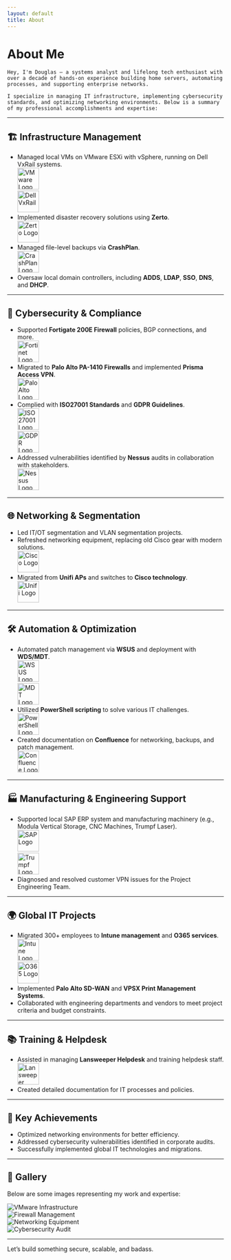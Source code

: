 ```yaml
---
layout: default
title: About
---
```


# About Me

```
Hey, I'm Douglas — a systems analyst and lifelong tech enthusiast with over a decade of hands-on experience building home servers, automating processes, and supporting enterprise networks.

I specialize in managing IT infrastructure, implementing cybersecurity standards, and optimizing networking environments. Below is a summary of my professional accomplishments and expertise:
```

---

## 🏗️ Infrastructure Management
- Managed local VMs on VMware ESXi with vSphere, running on Dell VxRail systems.  
  <img src="https://www.vectorlogo.zone/logos/vmware/vmware-ar21.svg" alt="VMware Logo" style="height: 50px;">  
  <img src="https://upload.wikimedia.org/wikipedia/commons/4/48/Dell_Logo.svg" alt="Dell VxRail" style="height: 50px;">
- Implemented disaster recovery solutions using **Zerto**.  
  <img src="https://www.zerto.com/wp-content/uploads/2019/10/zerto-logo.svg" alt="Zerto Logo" style="height: 50px;">
- Managed file-level backups via **CrashPlan**.  
  <img src="https://www.crashplan.com/assets/img/brand/crashplan-logo.svg" alt="CrashPlan Logo" style="height: 50px;">
- Oversaw local domain controllers, including **ADDS**, **LDAP**, **SSO**, **DNS**, and **DHCP**.

---

## 🔐 Cybersecurity & Compliance
- Supported **Fortigate 200E Firewall** policies, BGP connections, and more.  
  <img src="https://www.fortinet.com/etc.clientlibs/fortinet/clientlibs/clientlib-base/resources/img/logo.svg" alt="Fortinet Logo" style="height: 50px;">
- Migrated to **Palo Alto PA-1410 Firewalls** and implemented **Prisma Access VPN**.  
  <img src="https://www.paloaltonetworks.com/etc.clientlibs/pan/clientlibs/clientlib-base/resources/images/logo.svg" alt="Palo Alto Logo" style="height: 50px;">
- Complied with **ISO27001 Standards** and **GDPR Guidelines**.  
  <img src="https://upload.wikimedia.org/wikipedia/commons/thumb/7/77/ISO_Logo.svg/512px-ISO_Logo.svg.png" alt="ISO27001 Logo" style="height: 50px;">  
  <img src="https://upload.wikimedia.org/wikipedia/commons/thumb/9/94/GDPR-logo.svg/512px-GDPR-logo.svg.png" alt="GDPR Logo" style="height: 50px;">
- Addressed vulnerabilities identified by **Nessus** audits in collaboration with stakeholders.  
  <img src="https://www.tenable.com/sites/drupal.dmz.tenablesecurity.com/files/images/tenable-logo.svg" alt="Nessus Logo" style="height: 50px;">

---

## 🌐 Networking & Segmentation
- Led IT/OT segmentation and VLAN segmentation projects.
- Refreshed networking equipment, replacing old Cisco gear with modern solutions.  
  <img src="https://www.cisco.com/c/dam/en_us/about/ac46/ac20/ac19/images/logo_cisco_blue.svg" alt="Cisco Logo" style="height: 50px;">
- Migrated from **Unifi APs** and switches to **Cisco technology**.  
  <img src="https://assets.ui.com/logo/logo.svg" alt="Unifi Logo" style="height: 50px;">

---

## 🛠️ Automation & Optimization
- Automated patch management via **WSUS** and deployment with **WDS/MDT**.  
  <img src="https://upload.wikimedia.org/wikipedia/commons/f/f1/Microsoft_logo.svg" alt="WSUS Logo" style="height: 50px;">  
  <img src="https://upload.wikimedia.org/wikipedia/commons/f/f1/Microsoft_logo.svg" alt="MDT Logo" style="height: 50px;">
- Utilized **PowerShell scripting** to solve various IT challenges.  
  <img src="https://docs.microsoft.com/en-us/media/logos/logo-ms-social.png" alt="PowerShell Logo" style="height: 50px;">
- Created documentation on **Confluence** for networking, backups, and patch management.  
  <img src="https://wac-cdn.atlassian.com/dam/jcr:d4001e3e-8bc0-4fef-80a7-51763c86b4bb/Confluence-blue.svg" alt="Confluence Logo" style="height: 50px;">

---

## 🏭 Manufacturing & Engineering Support
- Supported local SAP ERP system and manufacturing machinery (e.g., Modula Vertical Storage, CNC Machines, Trumpf Laser).  
  <img src="https://upload.wikimedia.org/wikipedia/commons/5/59/SAP_2011_logo.svg" alt="SAP Logo" style="height: 50px;">  
  <img src="https://upload.wikimedia.org/wikipedia/commons/5/5f/TRUMPF_logo.svg" alt="Trumpf Logo" style="height: 50px;">
- Diagnosed and resolved customer VPN issues for the Project Engineering Team.

---

## 🌍 Global IT Projects
- Migrated 300+ employees to **Intune management** and **O365 services**.  
  <img src="https://learn.microsoft.com/en-us/media/logos/logo-ms-social.png" alt="Intune Logo" style="height: 50px;">  
  <img src="https://upload.wikimedia.org/wikipedia/commons/4/44/Microsoft_Office_365_logo.svg" alt="O365 Logo" style="height: 50px;">
- Implemented **Palo Alto SD-WAN** and **VPSX Print Management Systems**.
- Collaborated with engineering departments and vendors to meet project criteria and budget constraints.

---

## 📚 Training & Helpdesk
- Assisted in managing **Lansweeper Helpdesk** and training helpdesk staff.  
  <img src="https://www.lansweeper.com/wp-content/uploads/2023/04/Lansweeper-logo-RGB-dark.svg" alt="Lansweeper Logo" style="height: 50px;">
- Created detailed documentation for IT processes and policies.

---

## 🎯 Key Achievements
- Optimized networking environments for better efficiency.
- Addressed cybersecurity vulnerabilities identified in corporate audits.
- Successfully implemented global IT technologies and migrations.

---

## 📸 Gallery
Below are some images representing my work and expertise:

![VMware Infrastructure](https://via.placeholder.com/800x400?text=VMware+Infrastructure)  
![Firewall Management](https://via.placeholder.com/800x400?text=Firewall+Management)  
![Networking Equipment](https://via.placeholder.com/800x400?text=Networking+Equipment)  
![Cybersecurity Audit](https://via.placeholder.com/800x400?text=Cybersecurity+Audit)

---

Let’s build something secure, scalable, and badass.